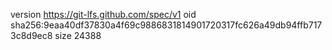 version https://git-lfs.github.com/spec/v1
oid sha256:9eaa40df37830a4f69c9886831814901720317fc626a49db94ffb7173c8d9ec8
size 24388
